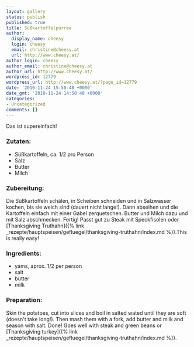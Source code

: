 ```yaml
---
layout: gallery
status: publish
published: true
title: Süßkartoffelpürree
author:
  display_name: cheesy
  login: cheesy
  email: christine@cheesy.at
  url: http://www.cheesy.at/
author_login: cheesy
author_email: christine@cheesy.at
author_url: http://www.cheesy.at/
wordpress_id: 12779
wordpress_url: http://www.cheesy.at/?page_id=12779
date: '2010-11-24 15:50:48 +0000'
date_gmt: '2010-11-24 14:50:48 +0000'
categories:
- Uncategorized
comments: []
---
```

<!--:de-->Das ist supereinfach!
### Zutaten:
- Süßkartoffeln, ca. 1/2 pro Person
- Salz
- Butter
- Milch
### Zubereitung:
Die Süßkartoffeln schälen, in Scheiben schneiden und in Salzwasser kochen, bis sie weich sind (dauert nicht lange!). Dann abseihen und die Kartoffeln einfach mit einer Gabel zerquetschen. Butter und Milch dazu und mit Salz abschmecken. Fertig!
Passt gut zu Steak mit Speckfisolen oder [Thanksgiving Truthahn]({% link _rezepte/hauptspeisen/gefluegel/thanksgiving-truthahn/index.md %}).<!--:--><!--:en-->This is really easy!
### Ingredients:
- yams, aprox. 1/2 per person
- salt
- butter
- milk
### Preparation:
Skin the potatoes, cut into slices and boil in salted wated until they are soft (doesn't take long!). Then mash them with a fork, add butter and milk and season with salt. Done!
Goes well with steak and green beans or [Thanksgiving turkey]({% link _rezepte/hauptspeisen/gefluegel/thanksgiving-truthahn/index.md %}).<!--:-->
